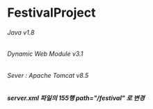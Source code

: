 # FestivalProject

###### Java v1.8
###### Dynamic Web Module v3.1
###### Sever : Apache Tomcat v8.5

##### server.xml 파일의 155행 path="/festival" 로 변경
